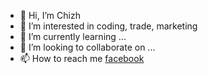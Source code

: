 - 👋 Hi, I’m Chizh
- 👀 I’m interested in coding, trade, marketing 
- 🌱 I’m currently learning ...
- 💞️ I’m looking to collaborate on ...
- 📫 How to reach me  [facebook](https://www.facebook.com/profile.php?id=100093988973343)


<!---
Pizhk/Pizhk is a ✨ special ✨ repository because its `README.md` (this file) appears on your GitHub profile.
You can click the Preview link to take a look at your changes.
--->
